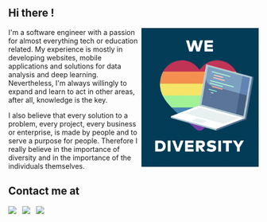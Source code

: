 ## Hi there ! 
<img align='right' alt="Collaboration" src="assets/diversity-code.png" width="236"/>

I'm a software engineer with a passion for almost everything tech or education related. My experience is mostly in developing websites, mobile applications and solutions for data analysis and deep learning. Nevertheless, I'm always willingly to expand and learn to act in other areas, after all, knowledge is the key.

I also believe that every solution to a problem, every project, every business or enterprise, is made by people and to serve a purpose for people. Therefore I really believe in the importance of diversity and in the importance of the individuals themselves.

## Contact me at

<p >
<a href="mailto:marcosnery.comp@gmail.com"><img  src="https://img.shields.io/badge/-Gmail-c14438?style=flat-square&logo=Gmail&logoColor=white"></a>&nbsp;&nbsp;
<a href="https://github.com/MarcosNBJ"><img  src="https://img.shields.io/badge/-Github-000?style=flat-square&logo=Github&logoColor=white"></a>&nbsp;&nbsp;
<a href="https://www.linkedin.com/in/marcosnbj/"><img   src="https://img.shields.io/badge/-LinkedIn-blue?style=flat-square&logo=Linkedin&logoColor=white"></a>
</p>
